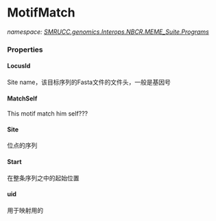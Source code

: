 ﻿# MotifMatch
_namespace: [SMRUCC.genomics.Interops.NBCR.MEME_Suite.Programs](./index.md)_






### Properties

#### LocusId
Site name，该目标序列的Fasta文件的文件头，一般是基因号
#### MatchSelf
This motif match him self???
#### Site
位点的序列
#### Start
在整条序列之中的起始位置
#### uid
用于映射用的

